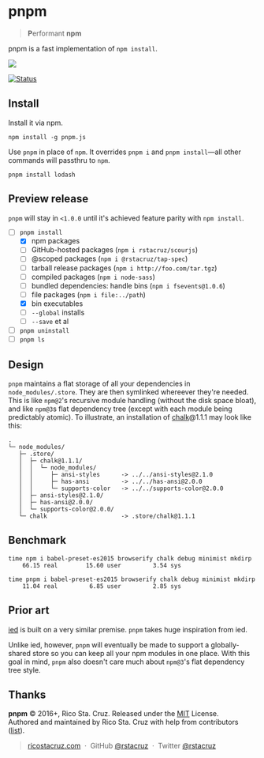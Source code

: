 # pnpm

> **P**erformant **npm**

pnpm is a fast implementation of `npm install`.

![](https://raw.githubusercontent.com/rstacruz/pnpm/gh-pages/screencast.gif)

[![Status](https://travis-ci.org/rstacruz/pnpm.svg?branch=master)](https://travis-ci.org/rstacruz/pnpm "See test builds")

## Install

Install it via npm.

```
npm install -g pnpm.js
```

Use `pnpm` in place of `npm`. It overrides `pnpm i` and `pnpm install`—all other commands will passthru to `npm`.

```
pnpm install lodash
```

## Preview release

`pnpm` will stay in `<1.0.0` until it's achieved feature parity with `npm install`.

- [ ] `pnpm install`
  - [x] npm packages
  - [ ] GitHub-hosted packages (`npm i rstacruz/scourjs`)
  - [ ] @scoped packages (`npm i @rstacruz/tap-spec`)
  - [ ] tarball release packages (`npm i http://foo.com/tar.tgz`)
  - [ ] compiled packages (`npm i node-sass`)
  - [ ] bundled dependencies: handle bins (`npm i fsevents@1.0.6`)
  - [ ] file packages (`npm i file:../path`)
  - [x] bin executables
  - [ ] `--global` installs
  - [ ] `--save` et al
- [ ] `pnpm uninstall`
- [ ] `pnpm ls`

## Design

`pnpm` maintains a flat storage of all your dependencies in `node_modules/.store`. They are then symlinked whereever they're needed.
This is like `npm@2`'s recursive module handling (without the disk space bloat), and like `npm@3`s flat dependency tree (except with each module being predictably atomic).
To illustrate, an installation of [chalk][]@1.1.1 may look like this:

```
.
└─ node_modules/
   ├─ .store/
   │  ├─ chalk@1.1.1/
   │  │  └─ node_modules/
   │  │     ├─ ansi-styles      -> ../../ansi-styles@2.1.0
   │  │     ├─ has-ansi         -> ../../has-ansi@2.0.0
   │  │     └─ supports-color   -> ../../supports-color@2.0.0
   │  ├─ ansi-styles@2.1.0/
   │  ├─ has-ansi@2.0.0/
   │  └─ supports-color@2.0.0/
   └─ chalk                     -> .store/chalk@1.1.1
```

[chalk]: https://github.com/chalk/chalk

## Benchmark

```
time npm i babel-preset-es2015 browserify chalk debug minimist mkdirp
    66.15 real        15.60 user         3.54 sys

time pnpm i babel-preset-es2015 browserify chalk debug minimist mkdirp
    11.04 real         6.85 user         2.85 sys
```

## Prior art

[ied](https://www.npmjs.com/package/ied) is built on a very similar premise. `pnpm` takes huge inspiration from ied.

Unlike ied, however, `pnpm` will eventually be made to support a globally-shared store so you can keep all your npm modules in one place. With this goal in mind, `pnpm` also doesn't care much about `npm@3`'s flat dependency tree style.

## Thanks

**pnpm** © 2016+, Rico Sta. Cruz. Released under the [MIT] License.<br>
Authored and maintained by Rico Sta. Cruz with help from contributors ([list][contributors]).

> [ricostacruz.com](http://ricostacruz.com) &nbsp;&middot;&nbsp;
> GitHub [@rstacruz](https://github.com/rstacruz) &nbsp;&middot;&nbsp;
> Twitter [@rstacruz](https://twitter.com/rstacruz)

[MIT]: http://mit-license.org/
[contributors]: http://github.com/rstacruz/pnpm/contributors
